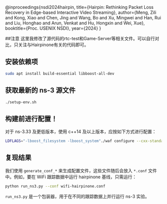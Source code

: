 @inproceedings{nsdi2024hairpin,
  title={Hairpin: Rethinking Packet Loss Recovery in Edge-based Interactive Video Streaming},
  author={Meng, Zili and Kong, Xiao and Chen, Jing and Wang, Bo and Xu, Mingwei and Han, Rui and Liu, Honghao and Arun, Venkat and Hu, Hongxin and Wei, Xue},
  booktitle={Proc. USENIX NSDI},
  year={2024}
}

##注意
这里我修改了源代码的rtc-test和Game-Server等相关文件。可以自行对比，只关注与Hairpinone有关的代码即可。

## 安装依赖项
```bash
sudo apt install build-essential libboost-all-dev
```

## 获取最新的 ns-3 源文件
```bash
./setup-env.sh
```

## 构建前进行配置！
对于 ns-3.33 及更低版本，使用 c++14 及以上版本，应按如下方式进行配置：
```bash
LDFLAGS="-lboost_filesystem -lboost_system"./waf configure --cxx-standard=-std=c++17
```

## 复现结果
我们使用 `generate_conf_*` 来生成配置文件，这些文件随后会放入 `*.conf` 文件中。例如，要在 WiFi 跟踪数据中运行 hairpinone 基线，只需运行：
```bash
python run_ns3.py --conf wifi-hairpinone.conf
```
`run_ns3.py` 是一个包装器，用于在不同的跟踪数据上并行运行 ns-3 实验。
